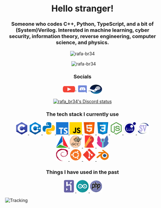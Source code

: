 <h1 align="center">Hello stranger!</h1>
<h3 align="center">Someone who codes C++, Python, TypeScript, and a bit of (System)Verilog. Interested in machine learning, cyber security, information theory, reverse engineering, computer science, and physics.</h3>

<p align="center">
  <img align="center" src="https://github-readme-stats.vercel.app/api/top-langs?username=rafa-br34&show_icons=true&theme=dark&locale=en&layout=compact" alt="rafa-br34" />
</p>
<p align="center">
  &nbsp;
  <img align="center" src="https://github-readme-stats.vercel.app/api?username=rafa-br34&show_icons=true&theme=dark&locale=en" alt="rafa-br34" />
</p>

<h3 align="center">Socials</h3>
<p align="center">
  <a href="https://www.youtube.com/@rafa_br34" target="blank">
    <img align="center" src="assets/socials/youtube.svg" alt="rafa_br34" height="30" width="40" />
  </a>
  <a href="https://discord.com/users/642064514476408832" target="blank">
    <img align="center" src="assets/socials/discord.svg" alt="rafa-br34" height="30" width="40" />
  </a>
  <a href="https://steamcommunity.com/id/rafa_br34/" target="blank">
    <img align="center" src="assets/socials/steam.svg" alt="rafa_br34" height="30" width="40" />
  </a>
</p>
<p align="center">
  <a href="https://discord.com/users/642064514476408832" target="blank">
    <img align="center" src="https://discord.c99.nl/widget/theme-4/642064514476408832.png" alt="rafa_br34's Discord status"/>
  </a>
</p>

<h3 align="center">The tech stack I currently use</h3>
<p align="center">
  <a href="https://www.cprogramming.com/" target="_blank" rel="noreferrer">
    <img src="assets/languages/c.svg" alt="c" width="40" height="40"/>
  </a>
  <a href="https://www.learncpp.com/" target="_blank" rel="noreferrer">
    <img src="assets/languages/cpp.svg" alt="c++" width="40" height="40"/>
  </a>
  <a href="https://www.python.org" target="_blank" rel="noreferrer">
    <img src="assets/languages/python.svg" alt="python" width="40" height="40"/>
  </a>
  <a href="https://www.typescriptlang.org/" target="_blank" rel="noreferrer">
    <img src="assets/languages/typescript.svg" alt="typescript" width="40" height="40"/>
  </a>
  <a href="https://developer.mozilla.org/en-US/docs/Web/JavaScript" target="_blank" rel="noreferrer">
    <img src="assets/languages/javascript.svg" alt="javascript" width="40" height="40"/>
  </a>
  <a href="https://developer.mozilla.org/en-US/docs/Web/HTML" target="_blank" rel="noreferrer">
    <img src="assets/languages/html.svg" alt="html" width="40" height="40"/>
  </a>
    <a href="https://developer.mozilla.org/en-US/docs/Web/CSS" target="_blank" rel="noreferrer">
    <img src="assets/languages/css.svg" alt="css" width="40" height="40"/>
  </a>
  <a href="https://nodejs.org" target="_blank" rel="noreferrer">
    <img src="assets/languages/nodejs.svg" alt="nodejs" width="40" height="40"/>
  </a>
  <a href="https://www.lua.org" target="_blank" rel="noreferrer">
    <img src="assets/languages/lua.svg" alt="lua" width="40" height="40"/>
  </a>
  <a href="https://www.chipverify.com/tutorials/systemverilog" target="_blank" rel="noreferrer">
    <img src="assets/languages/systemverilog.svg" alt="systemverilog" width="40" height="40"/>
  </a>
  </br>
  <a href="https://cmake.org/" target="_blank" rel="noreferrer">
    <img src="assets/codegens/cmake.svg" alt="cmake" width="40" height="40"/>
  </a>
  <a href="https://gcc.gnu.org/" target="_blank" rel="noreferrer">
    <img src="assets/codegens/gcc.svg" alt="cmake" width="40" height="40"/>
  </a>
  <a href="https://rollupjs.org/" target="_blank" rel="noreferrer">
    <img src="assets/codegens/rollup.svg" alt="rollupjs" width="40" height="40"/>
  </a>
  <a href="https://github.com/YosysHQ/yosys" target="_blank" rel="noreferrer">
    <img src="assets/codegens/yosys.webp" alt="yosys" width="40" height="40"/>
  </a>
  </br>
  <a href="https://www.debian.org/" target="_blank" rel="noreferrer">
    <img src="assets/distros/debian.svg" alt="debian" width="40" height="40"/>
  </a>
  <a href="https://ubuntu.com/" target="_blank" rel="noreferrer">
    <img src="assets/distros/ubuntu.svg" alt="ubuntu" width="40" height="40"/>
  </a>
  <a href="https://git-scm.com/" target="_blank" rel="noreferrer">
    <img src="assets/misc/git.svg" alt="git" width="40" height="40"/>
  </a>
  <a href="https://www.blender.org/" target="_blank" rel="noreferrer">
    <img src="assets/misc/blender.svg" alt="blender" width="40" height="40"/>
  </a>
</p>

<h3 align="center">Things I have used in the past</h3>
<p align="center">
  <a href="https://heroku.com" target="_blank" rel="noreferrer">
    <img src="assets/misc/heroku.svg" alt="heroku" width="40" height="40"/>
  </a>
  <a href="https://www.arduino.cc/" target="_blank" rel="noreferrer">
    <img src="assets/misc/arduino.svg" alt="arduino" width="40" height="40"/>
  </a>
  <a href="https://www.php.net/" target="_blank" rel="noreferrer">
    <img src="assets/languages/php.svg" alt="php" width="40" height="40"/>
  </a>
</p>

![Tracking](https://hit.yhype.me/github/profile?account_id=111343658)
